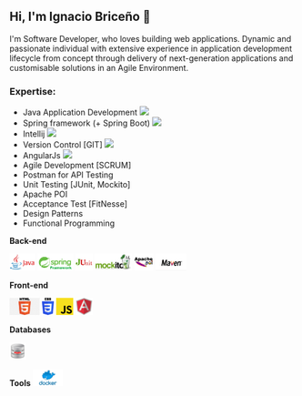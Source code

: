## Hi, I'm Ignacio Briceño 👋
I'm Software Developer, who loves building web applications. Dynamic and passionate individual with extensive experience in application development lifecycle from concept through delivery of next-generation applications and customisable solutions in an Agile Environment.

### Expertise:
- Java Application Development <img src="https://img.icons8.com/color/20/000000/java-coffee-cup-logo.png"/>
- Spring framework (+ Spring Boot) <img src="https://img.icons8.com/color/20/000000/spring-logo.png"/>
- Intellij <img src="https://img.icons8.com/color/20/000000/intellij-idea.png"/>
- Version Control [GIT] <img src="https://img.icons8.com/color/20/000000/git.png"/>
- AngularJs <img src="https://img.icons8.com/color/20/000000/angularjs.png"/>
- Agile Development [SCRUM]
- Postman for API Testing
- Unit Testing [JUnit, Mockito]
- Apache POI
- Acceptance Test [FitNesse]
- Design Patterns
- Functional Programming

**Back-end**

<code><img height="30" src="https://github.com/estebanbri/estebanbri/blob/master/assets/java.jpeg"></code>
<code><img height="30" src="https://github.com/estebanbri/estebanbri/blob/master/assets/spring.png"></code>
<code><img height="30" src="https://github.com/estebanbri/estebanbri/blob/master/assets/junit.png"></code>
<code><img height="30" src="https://github.com/estebanbri/estebanbri/blob/master/assets/mockito.jpg"></code>
<code><img height="30" src="https://github.com/estebanbri/estebanbri/blob/master/assets/apache-poi.jpg"></code>
<code><img height="30" src="https://github.com/estebanbri/estebanbri/blob/master/assets/maven.jpg"></code>

**Front-end**

<code><img height="30" src="https://github.com/estebanbri/estebanbri/blob/master/assets/html.png"></code>
<code><img height="30" src="https://github.com/estebanbri/estebanbri/blob/master/assets/css3.png"></code>
<code><img height="30" src="https://github.com/estebanbri/estebanbri/blob/master/assets/js.png"></code>
<code><img height="30" src="https://github.com/estebanbri/estebanbri/blob/master/assets/angularjs.png"></code>

**Databases**

<code><img height="30" src="https://github.com/estebanbri/estebanbri/blob/master/assets/oracle.png"></code>

**Tools**
<code><img height="30" src="https://github.com/estebanbri/estebanbri/blob/master/assets/docker.png"></code>

